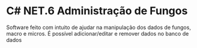 # C# NET.6 Administração de Fungos
Software feito com intuito de ajudar na manipulação dos dados de fungos, macro e micros.
É possível adicionar/editar e remover dados no banco de dados
